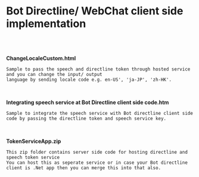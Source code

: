 # Bot Directline/ WebChat client side implementation

<br/>
<br/>

**ChangeLocaleCustom.html**
```
Sample to pass the speech and directline token through hosted service and you can change the input/ output 
language by sending locale code e.g. en-US', 'ja-JP', 'zh-HK'.
```
<br/>


**Integrating speech service at Bot Directline client side code.htm**
```
Sample to integrate the speech service with Bot directline client side code by passing the directline token and speech service key.
```
<br/>

**TokenServiceApp.zip**
```
This zip folder contains server side code for hosting directline and speech token service
You can host this as seperate service or in case your Bot directline client is .Net app then you can merge this into that also.
```
